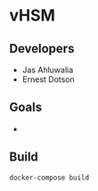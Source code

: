 # vHSM

## Developers

* Jas Ahluwalia
* Ernest Dotson

## Goals

* 


## Build

`docker-compose build`
